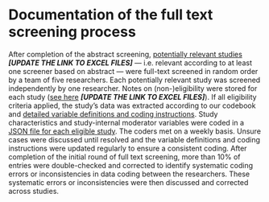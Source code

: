 # Documentation of the full text screening process

After completion of the abstract screening, [potentially relevant studies](link-to-excel-files) ___[UPDATE THE LINK TO EXCEL FILES]___ — i.e. relevant according to at least one screener based on abstract — were full-text screened in random order by a team of five researchers. Each potentially relevant study was screened independently by one researcher. Notes on (non-)eligibility were stored for each study ([see here](link-to-excel-files) ___[UPDATE THE LINK TO EXCEL FILES]___). If all eligibility criteria applied, the study’s data was extracted according to our codebook and [detailed variable definitions and coding instructions](https://github.com/META-CMP/data/issues/12). Study characteristics and study-internal moderator variables were coded in a [JSON file for each eligible study](data/full_text_screening/JSON_files). The coders met on a weekly basis. Unsure cases were discussed until resolved and the variable definitions and coding instructions were updated regularly to ensure a consistent coding. After completion of the initial round of full text screening, more than 10% of entries were double-checked and corrected to identify systematic coding errors or inconsistencies in data coding between the researchers. These systematic errors or inconsistencies were then discussed and corrected across studies.
